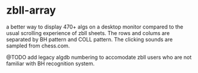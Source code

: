 # zbll-array
a better way to display 470+ algs on a desktop monitor compared to the usual scrolling experience of zbll sheets. The rows and colums are separated by BH pattern and COLL pattern. The clicking sounds are sampled from chess.com.

@TODO
add legacy algdb numbering to accomodate zbll users who are not familiar with BH recognition system.
